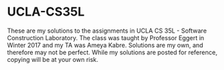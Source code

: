 # UCLA-CS35L
These are my solutions to the assignments in UCLA CS 35L - Software Construction Laboratory. The class was taught by Professor Eggert in Winter 2017 and my TA was Ameya Kabre. Solutions are my own, and therefore may not be perfect. While my solutions are posted for reference, copying will be at your own risk.
